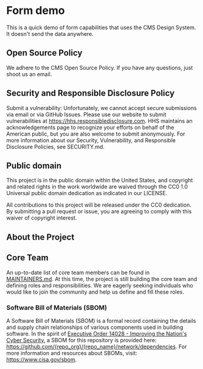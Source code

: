 # Form demo

This is a quick demo of form capabilities that uses the CMS Design System.
It doesn't send the data anywhere.

## Open Source Policy

We adhere to the CMS Open Source Policy. If you have any questions, just shoot us an email.

## Security and Responsible Disclosure Policy

Submit a vulnerability: Unfortunately, we cannot accept secure submissions via email or via GitHub Issues. Please use our website to submit vulnerabilities at https://hhs.responsibledisclosure.com. HHS maintains an acknowledgements page to recognize your efforts on behalf of the American public, but you are also welcome to submit anonymously.
For more information about our Security, Vulnerability, and Responsible Disclosure Policies, see SECURITY.md.

## Public domain

This project is in the public domain within the United States, and copyright and related rights in the work worldwide are waived through the CC0 1.0 Universal public domain dedication as indicated in our LICENSE.

All contributions to this project will be released under the CC0 dedication. By submitting a pull request or issue, you are agreeing to comply with this waiver of copyright interest.
 
 ## About the Project 
<!-- This should be a longer-form description of the project. It can include history, background, details, problem statements, links to design documents or other supporting materials, or any other information/context that a user or contributor might be interested in. --> 
 
 ## Core Team 
An up-to-date list of core team members can be found in [MAINTAINERS.md](MAINTAINERS.md). At this time, the project is still building the core team and defining roles and responsibilities. We are eagerly seeking individuals who would like to join the community and help us define and fill these roles. 
 
 ### Software Bill of Materials (SBOM) 
A Software Bill of Materials (SBOM) is a formal record containing the details and supply chain relationships of various components used in building software.
In the spirit of [Executive Order 14028 - Improving the Nation's Cyber Security](https://www.gsa.gov/technology/it-contract-vehicles-and-purchasing-programs/information-technology-category/it-security/executive-order-14028), a SBOM for this repository is provided here: https://github.com/{repo_org}/{repo_name}/network/dependencies.
For more information and resources about SBOMs, visit: https://www.cisa.gov/sbom.